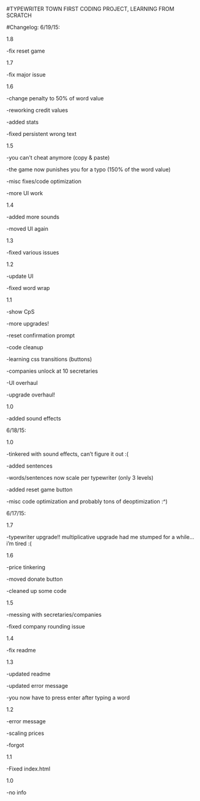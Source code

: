 
#TYPEWRITER TOWN
FIRST CODING PROJECT, LEARNING FROM SCRATCH

#Changelog:
6/19/15:

1.8

-fix reset game


1.7

-fix major issue


1.6

-change penalty to 50% of word value

-reworking credit values

-added stats

-fixed persistent wrong text


1.5

-you can't cheat anymore (copy & paste)

-the game now punishes you for a typo (150% of the word value)

-misc fixes/code optimization

-more UI work


1.4

-added more sounds

-moved UI again


1.3

-fixed various issues


1.2

-update UI

-fixed word wrap


1.1

-show CpS

-more upgrades!

-reset confirmation prompt

-code cleanup

-learning css transitions (buttons)

-companies unlock at 10 secretaries

-UI overhaul

-upgrade overhaul!


1.0

-added sound effects


6/18/15:

1.0

-tinkered with sound effects, can’t figure it out :(

-added sentences

-words/sentences now scale per typewriter (only 3 levels)

-added reset game button

-misc code optimization and probably tons of deoptimization :^)


6/17/15: 

1.7

-typewriter upgrade!! multiplicative upgrade had me stumped for a while... i’m tired :(


1.6

-price tinkering

-moved donate button

-cleaned up some code


1.5

-messing with secretaries/companies

-fixed company rounding issue


1.4

-fix readme


1.3

-updated readme

-updated error message

-you now have to press enter after typing a word


1.2 

-error message

-scaling prices

-forgot


1.1

-Fixed index.html


1.0

-no info
